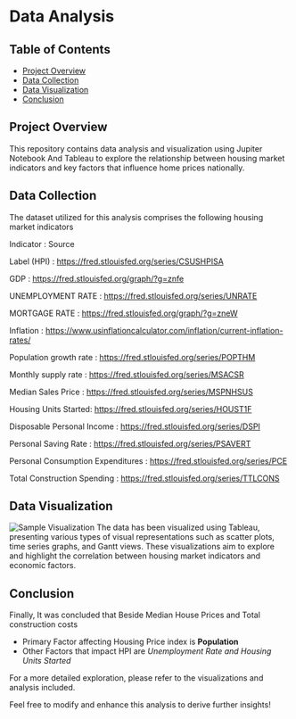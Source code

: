 # Data Analysis

## Table of Contents
- [Project Overview](#overview)
- [Data Collection](#data-collection)
- [Data Visualization](#data-visualization)
- [Conclusion](#conclusion)


## Project Overview
This repository contains data analysis and visualization using Jupiter Notebook And Tableau to explore the relationship between housing market indicators and key factors that influence home prices nationally.

## Data Collection
The dataset utilized for this analysis comprises the following  housing market indicators 

 Indicator   :       Source

 
Label (HPI) : https://fred.stlouisfed.org/series/CSUSHPISA

GDP : https://fred.stlouisfed.org/graph/?g=znfe

UNEMPLOYMENT RATE : https://fred.stlouisfed.org/series/UNRATE

MORTGAGE RATE : https://fred.stlouisfed.org/graph/?g=zneW

Inflation : https://www.usinflationcalculator.com/inflation/current-inflation-rates/

Population growth rate : https://fred.stlouisfed.org/series/POPTHM

Monthly supply rate : https://fred.stlouisfed.org/series/MSACSR

Median Sales Price : https://fred.stlouisfed.org/series/MSPNHSUS

Housing Units Started: https://fred.stlouisfed.org/series/HOUST1F

Disposable Personal Income : https://fred.stlouisfed.org/series/DSPI

Personal Saving Rate : https://fred.stlouisfed.org/series/PSAVERT

Personal Consumption Expenditures : https://fred.stlouisfed.org/series/PCE

Total Construction Spending : https://fred.stlouisfed.org/series/TTLCONS


## Data Visualization
![Sample Visualization]([path/to/visualization.png](https://github.com/kirankumardatla/Home-LLC-Assessment/blob/main/Dashboard.png))
The data has been visualized using Tableau, presenting various types of visual representations such as scatter plots, time series graphs, and Gantt views. These visualizations aim to explore and highlight the correlation between housing market indicators and economic factors.

## Conclusion
Finally, It was concluded that Beside Median House Prices and Total construction costs
- Primary Factor affecting Housing Price index is **Population**
- Other Factors that impact HPI are *Unemployment Rate and Housing Units Started*

For a more detailed exploration, please refer to the visualizations and analysis included.

Feel free to modify and enhance this analysis to derive further insights!
